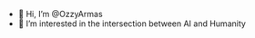 - 👋 Hi, I’m @OzzyArmas
- 👀 I’m interested in the intersection between AI and Humanity

<!---
OzzyArmas/OzzyArmas is a ✨ special ✨ repository because its `README.md` (this file) appears on your GitHub profile.
You can click the Preview link to take a look at your changes.
--->
